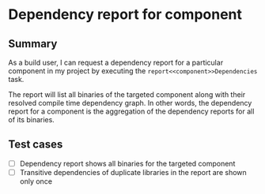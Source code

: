# Dependency report for component

## Summary

As a build user, I can request a dependency report for a particular component in my project by executing the `report<<component>>Dependencies` task.

The report will list all binaries of the targeted component along with their resolved compile time dependency graph. In other words, the dependency report for a component is the aggregation of the dependency reports for all of its binaries.

## Test cases

  - [ ] Dependency report shows all binaries for the targeted component
  - [ ] Transitive dependencies of duplicate libraries in the report are shown only once
